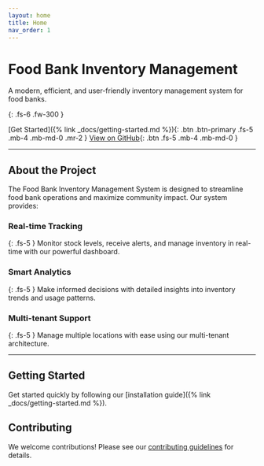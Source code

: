 ```yaml
---
layout: home
title: Home
nav_order: 1
---
```


# Food Bank Inventory Management

A modern, efficient, and user-friendly inventory management system for food banks.

{: .fs-6 .fw-300 }

[Get Started]({% link _docs/getting-started.md %}){: .btn .btn-primary .fs-5 .mb-4 .mb-md-0 .mr-2 }
[View on GitHub](https://github.com/codevalve/foodbank){: .btn .fs-5 .mb-4 .mb-md-0 }

---

## About the Project

The Food Bank Inventory Management System is designed to streamline food bank operations and maximize community impact. Our system provides:

### Real-time Tracking
{: .fs-5 }
Monitor stock levels, receive alerts, and manage inventory in real-time with our powerful dashboard.

### Smart Analytics
{: .fs-5 }
Make informed decisions with detailed insights into inventory trends and usage patterns.

### Multi-tenant Support
{: .fs-5 }
Manage multiple locations with ease using our multi-tenant architecture.

---

## Getting Started

Get started quickly by following our [installation guide]({% link _docs/getting-started.md %}).

## Contributing

We welcome contributions! Please see our [contributing guidelines](https://github.com/codevalve/foodbank/blob/main/CONTRIBUTING.md) for details.
